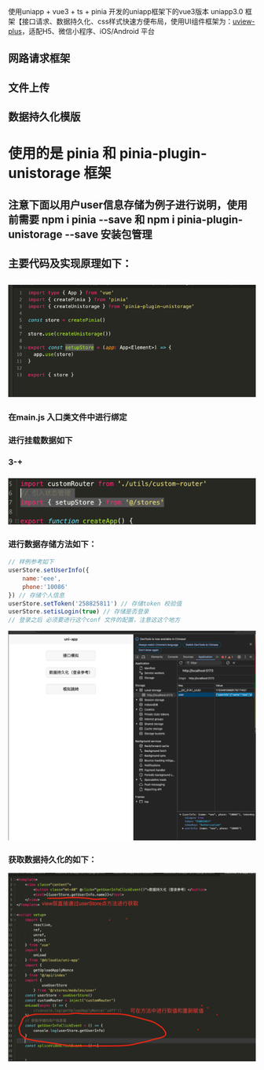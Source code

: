使用uniapp + vue3 + ts + pinia 开发的uniapp框架下的vue3版本
uniapp3.0 框架【接口请求、数据持久化、css样式快速方便布局，使用UI组件框架为：[uview-plus](https://uview-plus.jiangruyi.com/components/intro.html)，适配H5、微信小程序、iOS/Android 平台  
## 网路请求框架
## 文件上传
## 数据持久化模版

# 使用的是 pinia 和 pinia-plugin-unistorage 框架
## 注意下面以用户user信息存储为例子进行说明，使用前需要 npm i pinia --save 和  npm i pinia-plugin-unistorage --save 安装包管理
## 主要代码及实现原理如下：
## ![](README_files/3.png)
 ###  在main.js 入口类文件中进行绑定
 ###  进行挂载数据如下
 ###  3-+
 ### ![](README_files/2.png)
 ###  进行数据存储方法如下：
```javascript
// 样例参考如下
userStore.setUserInfo({
	name:'eee',
	phone:'10086'
}) // 存储个人信息
userStore.setToken('258825811') // 存储token 校验值
userStore.setisLogin(true) // 存储是否登录
// 登录之后 必须要进行这个conf 文件的配置，注意这这个地方
```
![](README_files/1.png)
 ### 获取数据持久化的如下：
 ![](README_files/4.png)
